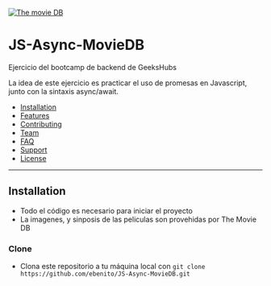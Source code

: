 [![The movie DB](https://www.themoviedb.org/assets/2/v4/logos/v2/blue_short-8e7b30f73a4020692ccca9c88bafe5dcb6f8a62a4c6bc55cd9ba82bb2cd95f6c.svg)](https://www.themoviedb.org/) 

# JS-Async-MovieDB
Ejercicio del bootcamp de backend de GeeksHubs

La idea de este ejercicio es practicar el uso de promesas en Javascript, junto con la sintaxis async/await.


- [Installation](#installation)
- [Features](#features)
- [Contributing](#contributing)
- [Team](#team)
- [FAQ](#faq)
- [Support](#support)
- [License](#license)


---

## Installation

- Todo el código es necesario para iniciar el proyecto
- La imagenes, y sinposis de las peliculas son provehidas por The Movie DB

### Clone

- Clona este repositorio a tu máquina local con `git clone https://github.com/ebenito/JS-Async-MovieDB.git`

